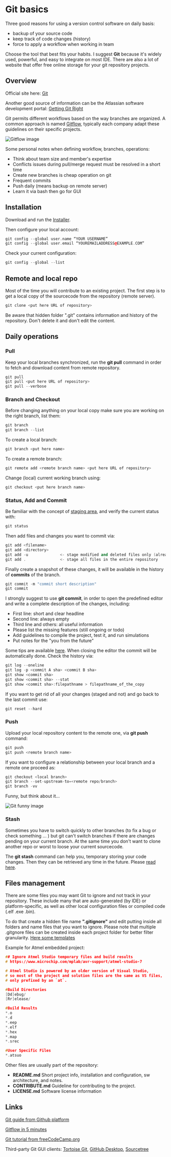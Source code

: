 # Git basics

Three good reasons for using a version control software on daily basis:

+ backup of your source code
+ keep track of code changes (history)
+ force to apply a workflow when working in team

Choose the tool that best fits your habits. I suggest **Git** because it's widely used, powerful, and easy to integrate on most IDE. There are also a lot of website that offer free online storage for your git repository projects.

## Overview

Official site here: [Git](https://git-scm.com/)

Another good source of information can be the Atlassian software development portal: [Getting Git Right](https://www.atlassian.com/git)

Git permits different workflows based on the way branches are organized. A common approach is named [Gitflow](https://www.atlassian.com/git/tutorials/comparing-workflows/gitflow-workflow), typically each company adapt these guidelines on their specific projects.

![Gitflow image](meta/gitflow.png)

Some personal notes when defining workflow, branches, operations:

+ Think about team size and member's expertise
+ Conflicts issues during pull/merge request must be resolved in a short time
+ Create new branches is cheap operation on git
+ Frequent commits
+ Push daily (means backup on remote server)
+ Learn it via bash then go for GUI

## Installation

Download and run the [Installer](https://git-scm.com/downloads).

Then configure your local account:

```cpp
git config --global user.name “YOUR USERNAME”
git config --global user.email “YOUREMAILADDRESS@EXAMPLE.COM”
```

Check your current configuration:

```cpp
git config --global --list
```

## Remote and local repo

Most of the time you will contribute to an existing project. The first step is to get a local copy of the sourcecode from the repository (remote server).

```cpp
git clone <put here URL of repository>
```

Be aware that hidden folder ".git" contains information and history of the repository. Don't delete it and don't edit the content.

## Daily operations

### Pull

Keep your local branches synchronized, run the **git pull** command in order to fetch and download content from remote repository.

```cpp
git pull
git pull <put here URL of repository>
git pull --verbose
```

### Branch and Checkout

Before changing anything on your local copy make sure you are working on the right branch, list them:

```cpp
git branch
git branch --list
```

To create a local branch:

```cpp
git branch <put here name>
```

To create a remote branch:

```cpp
git remote add <remote branch name> <put here URL of repository>
```

Change (local) current working branch using:

```cpp
git checkout <put here branch name>
```

### Status, Add and Commit

Be familiar with the concept of [staging area](https://git-scm.com/about/staging-area), and verify the current status with:

```cpp
git status
```

Then add files and changes you want to commit via:

```cpp
git add <filename>
git add <directory>
git add -u              <- stage modified and deleted files only (already part of the index)
git add .               <- stage all files in the entire repository
```

Finally create a snapshot of these changes, it will be available in the history of **commits** of the branch.

```cpp
git commit -m "commit short description"
git commit
```

I strongly suggest to use **git commit**, in order to open the predefined editor and write a complete description of the changes, including:

+ First line: short and clear headline
+ Second line: always empty
+ Third line and others: all useful information
+ Please list the missing features (still ongoing or todo)
+ Add guidelines to compile the project, test it, and run simulations
+ Put notes for the "you from the future"

Some tips are available [here](https://www.conventionalcommits.org/en/v1.0.0/). When closing the editor the commit will be automatically done. Check the history via:

```cpp
git log --oneline
git log -p <commit A sha> <commit B sha>
git show <commit sha>
git show <commit sha> --stat
git show <commit sha>:filepathname > filepathname_of_the_copy
```

If you want to get rid of all your changes (staged and not) and go back to the last commit use:

```cpp
git reset --hard
```

### Push

Upload your local repository content to the remote one, via **git push** command:

```cpp
git push
git push <remote branch name>
```

If you want to configure a relationship between your local branch and a remote one proceed as:

```cpp
git checkout <local branch>
git branch --set-upstream-to=<remote repo/branch>
git branch -vv
```

Funny, but think about it...

![Git funny image](meta/git_in_case_of_fire.png)

### Stash

Sometimes you have to switch quickly to other branches (to fix a bug or check something ... ) but git can't switch branches if there are changes pending on your current branch. At the same time you don't want to clone another repo or worst to loose your current sourcecode.

The **git stash** command can help you, temporary storing your code changes. Then they can be retrieved any time in the future. Please [read here](https://www.atlassian.com/git/tutorials/saving-changes/git-stash).

## Files management

There are some files you may want Git to ignore and not track in your repository. These include many that are auto-generated (by IDE) or platform-specific, as well as other local configuration files or compiled code (.elf .exe .bin).

To do that create a hidden file name **".gitignore"** and edit putting inside all folders and name files that you want to ignore. Please note that multiple .gitgnore files can be created inside each project folder for better filter granularity. [Here some templates](https://github.com/github/gitignore)

Example for Atmel embedded project:

```cpp
## Ignore Atmel Studio temporary files and build results
# https://www.microchip.com/mplab/avr-support/atmel-studio-7

# Atmel Studio is powered by an older version of Visual Studio,
# so most of the project and solution files are the same as VS files,
# only prefixed by an `at`.

#Build Directories
[Dd]ebug/
[Rr]elease/

#Build Results
*.o
*.d
*.eep
*.elf
*.hex
*.map
*.srec

#User Specific Files
*.atsuo
```

Other files are usually part of the repository:

+ **README.md** Short project info, installation and configuration, sw architecture, and notes.
+ **CONTRIBUTE.md** Guideline for contributing to the project.
+ **LICENSE.md** Software license information

## Links

[Git guide from Github platform](https://github.com/git-guides)

[Gitflow in 5 minutes](https://youtu.be/1SXpE08hvGs)

[Git tutorial from freeCodeCamp.org](https://youtu.be/Uszj_k0DGsg)

Third-party Git GUI clients: [Tortoise Git](https://tortoisegit.org/), [GitHub Desktop](https://desktop.github.com/), [Sourcetree](https://www.sourcetreeapp.com/)
